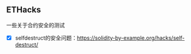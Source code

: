## ETHacks

一些关于合约安全的测试

- [x] selfdestruct的安全问题：https://solidity-by-example.org/hacks/self-destruct/
